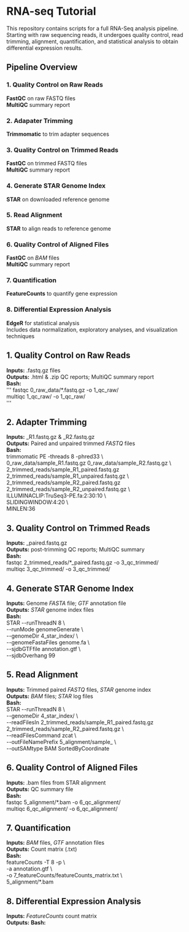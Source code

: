 # RNA-seq Tutorial 
This repository contains scripts for a full RNA-Seq analysis pipeline. Starting with raw sequencing reads, it undergoes quality control, read trimming, alignment, quantification, and statistical analysis to obtain differential expression results. 

## Pipeline Overview 

### 1. Quality Control on Raw Reads 
**FastQC** on raw FASTQ files  
**MultiQC** summary report 

### 2. Adapater Trimming 
**Trimmomatic** to trim adapter sequences 

### 3. Quality Control on Trimmed Reads 
**FastQC** on trimmed FASTQ files  
**MultiQC** summary report 

### 4. Generate STAR Genome Index 
**STAR** on downloaded reference genome 

### 5. Read Alignment 
**STAR** to align reads to reference genome 

### 6. Quality Control of Aligned Files 
**FastQC** on *BAM* files  
**MultiQC** summary report 

### 7. Quantification 
**FeatureCounts** to quantify gene expression 

### 8. Differential Expression Analysis 
**EdgeR** for statistical analysis  
Includes data normalization, exploratory analyses, and visualization techniques 

## 1. Quality Control on Raw Reads
**Inputs:** .fastq.gz files  
**Outputs:** .html & .zip QC reports; MultiQC summary report  
**Bash:**  
'''
fastqc 0_raw_data/*.fastq.gz -o 1_qc_raw/  
multiqc 1_qc_raw/ -o 1_qc_raw/  
'''

## 2. Adapter Trimming 
**Inputs:** _R1.fastq.gz & _R2.fastq.gz  
**Outputs:** Paired and unpaired trimmed *FASTQ* files  
**Bash:**  
trimmomatic PE -threads 8 -phred33 \  
  0_raw_data/sample_R1.fastq.gz 0_raw_data/sample_R2.fastq.gz \  
  2_trimmed_reads/sample_R1_paired.fastq.gz 2_trimmed_reads/sample_R1_unpaired.fastq.gz \  
  2_trimmed_reads/sample_R2_paired.fastq.gz 2_trimmed_reads/sample_R2_unpaired.fastq.gz \  
  ILLUMINACLIP:TruSeq3-PE.fa:2:30:10 \  
  SLIDINGWINDOW:4:20 \  
  MINLEN:36  

## 3. Quality Control on Trimmed Reads 
**Inputs:** _paired.fastq.gz  
**Outputs:** post-trimming QC reports; MultiQC summary  
**Bash:**  
fastqc 2_trimmed_reads/*_paired.fastq.gz -o 3_qc_trimmed/  
multiqc 3_qc_trimmed/ -o 3_qc_trimmed/  

## 4. Generate STAR Genome Index 
**Inputs:** Genome *FASTA* file; *GTF* annotation file  
**Outputs:** *STAR* genome index files  
**Bash:**  
STAR --runThreadN 8 \  
  --runMode genomeGenerate \  
  --genomeDir 4_star_index/ \  
  --genomeFastaFiles genome.fa \  
  --sjdbGTFfile annotation.gtf \  
  --sjdbOverhang 99  

## 5. Read Alignment 
**Inputs:** Trimmed paired *FASTQ* files, *STAR* genome index  
**Outputs:** *BAM* files; *STAR* log files  
**Bash:**  
STAR --runThreadN 8 \  
  --genomeDir 4_star_index/ \  
  --readFilesIn 2_trimmed_reads/sample_R1_paired.fastq.gz 2_trimmed_reads/sample_R2_paired.fastq.gz \  
  --readFilesCommand zcat \  
  --outFileNamePrefix 5_alignment/sample_ \  
  --outSAMtype BAM SortedByCoordinate  

## 6. Quality Control of Aligned Files  
**Inputs:** .bam files from STAR alignment  
**Outputs:** QC summary file  
**Bash:**  
fastqc 5_alignment/*.bam -o 6_qc_alignment/  
multiqc 6_qc_alignment/ -o 6_qc_alignment/  

## 7. Quantification  
**Inputs:** *BAM* files, *GTF* annotation files  
**Outputs:** Count matrix (.txt)  
**Bash:**  
featureCounts -T 8 -p \  
  -a annotation.gtf \  
  -o 7_featureCounts/featureCounts_matrix.txt \  
  5_alignment/*.bam  

## 8. Differential Expression Analysis  
**Inputs:** *FeatureCounts* count matrix  
**Outputs:**
**Bash:**

